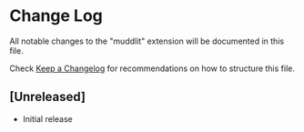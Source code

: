 # Change Log

All notable changes to the "muddlit" extension will be documented in this file.

Check [Keep a Changelog](http://keepachangelog.com/) for recommendations on how to structure this file.

## [Unreleased]

- Initial release